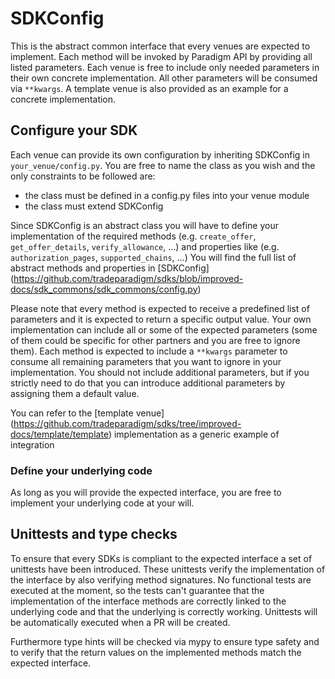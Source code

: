 # SDKConfig

This is the abstract common interface that every venues are expected to
implement. Each method will be invoked by Paradigm API by providing all
listed parameters. Each venue is free to include only needed parameters
in their own concrete implementation. All other parameters will be
consumed via `**kwargs`. A template venue is also provided as an
example for a concrete implementation.

## Configure your SDK

Each venue can provide its own configuration by inheriting SDKConfig in
`your_venue/config.py`. You are free to name the class as you wish and
the only constraints to be followed are:
- the class must be defined in a config.py files into your venue module
- the class must extend SDKConfig

Since SDKConfig is an abstract class you will have to define your
implementation of the required methods (e.g. `create_offer`,
`get_offer_details`, `verify_allowance`, ...) and properties like
(e.g. `authorization_pages`, `supported_chains`, ...) You will find the
full list of abstract methods and properties in [SDKConfig]
(https://github.com/tradeparadigm/sdks/blob/improved-docs/sdk_commons/sdk_commons/config.py)

Please note that every method is expected to receive a predefined list
of parameters and it is expected to return a specific output value.
Your own implementation can include all or some of the expected
parameters (some of them could be specific for other partners and you
are free to ignore them). Each method is expected to include a
`**kwargs` parameter to consume all remaining parameters that you want
to ignore in your implementation. You should not include additional
parameters, but if you strictly need to do that you can introduce
additional parameters by assigning them a default value.

You can refer to the [template venue]
(https://github.com/tradeparadigm/sdks/tree/improved-docs/template/template)
implementation as a generic example of integration

### Define your underlying code

As long as you will provide the expected interface, you are free to
implement your underlying code at your will.

## Unittests and type checks

To ensure that every SDKs is compliant to the expected interface a set
of unittests have been introduced. These unittests verify the
implementation of the interface by also verifying method signatures. No
functional tests are executed at the moment, so the tests can't
guarantee that the implementation of the interface methods are
correctly linked to the underlying code and that the underlying is
correctly working. Unittests will be automatically executed when a PR
will be created.

Furthermore type hints will be checked via mypy to ensure type safety
and to verify that the return values on the implemented methods match
the expected interface.
